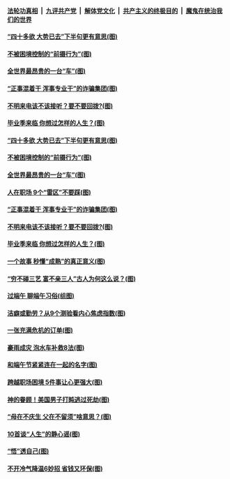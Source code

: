 ####  [法轮功真相](../../../../basic/blob/master/README.md?t=06271631) &nbsp;|&nbsp; [九评共产党](../../../../9ping.md/blob/master/README.md?t=06271631) &nbsp;|&nbsp; [解体党文化](../../../../jtdwh.md/blob/master/README.md?t=06271631)  &nbsp;|&nbsp; [共产主义的终极目的](../../../../gczydzjmd.md/blob/master/README.md?t=06271631) &nbsp;|&nbsp; [魔鬼在统治我们的世界](../../../../mgztzwmdsj.md/blob/master/README.md?t=06271631) 

#### [“四十多欲 大势已去”下半句更有意思(图)](../pages/p8/937811.md?t=06271631) 

#### [不被困境控制的“前摄行为”(图)](../pages/p8/937145.md?t=06271631) 

#### [全世界最昂贵的一台“车”(图)](../pages/p8/937477.md?t=06271631) 

#### [“正事混着干 浑事专业干”的诈骗集团(图)](../pages/p8/937732.md?t=06271631) 

#### [不明来电该不该接听？要不要回拨?(图)](../pages/p8/936929.md?t=06271631) 

#### [毕业季来临 你想过怎样的人生？(图)](../pages/p8/937661.md?t=06271631) 

#### [“四十多欲 大势已去”下半句更有意思(图)](../pages/p8/937811.md?t=06271631) 

#### [不被困境控制的“前摄行为”(图)](../pages/p8/937145.md?t=06271631) 

#### [全世界最昂贵的一台“车”(图)](../pages/p8/937477.md?t=06271631) 

#### [人在职场 9个“雷区”不要踩(图)](../pages/p8/937766.md?t=06271631) 

#### [“正事混着干 浑事专业干”的诈骗集团(图)](../pages/p8/937732.md?t=06271631) 

#### [不明来电该不该接听？要不要回拨?(图)](../pages/p8/936929.md?t=06271631) 

#### [毕业季来临 你想过怎样的人生？(图)](../pages/p8/937661.md?t=06271631) 

#### [一个故事 秒懂“成熟”的真正意义(图)](../pages/p8/936405.md?t=06271631) 

#### [“穷不碰三艺 富不亲三人”古人为何这么说？(图)](../pages/p8/937602.md?t=06271631) 

#### [过端午 聊端午习俗(组图)](../pages/p8/937246.md?t=06271631) 

#### [洁癖或勤劳？从9个测验看内心焦虑指数(图)](../pages/p8/937558.md?t=06271631) 

#### [一张充满危机的订单(图)](../pages/p8/936981.md?t=06271631) 

#### [豪雨成灾 泡水车补救8法(图)](../pages/p8/937526.md?t=06271631) 

#### [和端午节紧紧连在一起的名字(图)](../pages/p8/937448.md?t=06271631) 

#### [跨越职场困境 5件事让心更强大(图)](../pages/p8/937375.md?t=06271631) 

#### [神的眷顾！美国男子打盹逃过死劫(图)](../pages/p8/936985.md?t=06271631) 

#### [“母在不庆生 父在不留须”啥意思？(图)](../pages/p8/937234.md?t=06271631) 

#### [10首谈“人生”的静心谣(图)](../pages/p8/936965.md?t=06271631) 

#### [“悟”透自己(图)](../pages/p8/936972.md?t=06271631) 

#### [不开冷气降温6妙招 省钱又环保(图)](../pages/p8/937329.md?t=06271631) 

